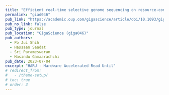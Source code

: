 ```yaml
---
title: "Efficient real-time selective genome sequencing on resource-constrained devices."
permalink: "giad046"
pub_link: "https://academic.oup.com/gigascience/article/doi/10.1093/gigascience/giad046/7217084"
pub_no_link: false
pub_type: journal
pub_location: "GigaScience (giga046)"
pub_authors:
  - Po Jui Shih
  - Hassaan Saadat
  - Sri Parameswaran
  - Hasindu Gamaarachchi
pub_date: 2023-07-04
excerpt: "HARU - Hardware Accelerated Read Until"
# redirect_from:
#   - /theme-setup/
# toc: true
# order: 3
---
```

